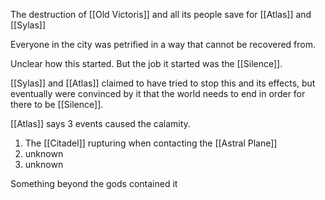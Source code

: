 The destruction of [[Old Victoris]] and all its people save for [[Atlas]] and [[Sylas]]

Everyone in the city was petrified in a way that cannot be recovered from.

Unclear how this started. But the job it started was the [[Silence]].

[[Sylas]] and [[Atlas]] claimed to have tried to stop this and its effects, but eventually were convinced by it that the world needs to end in order for there to be [[Silence]]. 

[[Atlas]] says 3 events caused the calamity.
 1. The [[Citadel]] rupturing when contacting the [[Astral Plane]]
 2.  unknown
 3. unknown

Something beyond the gods contained it